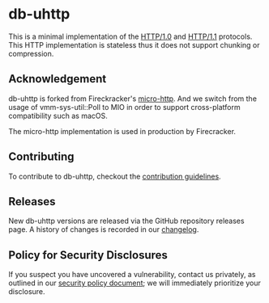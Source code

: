 # db-uhttp

This is a minimal implementation of the
[HTTP/1.0](https://tools.ietf.org/html/rfc1945) and
[HTTP/1.1](https://www.ietf.org/rfc/rfc2616.txt) protocols. This HTTP
implementation is stateless thus it does not support chunking or compression.


## Acknowledgement

db-uhttp is forked from Fireckracker's [micro-http](https://github.com/firecracker-microvm/micro-http). And we switch from the usage of vmm-sys-util::Poll to MIO in order to support cross-platform compatibility such as macOS.

The micro-http implementation is used in production by Firecracker.

## Contributing

To contribute to db-uhttp, checkout the
[contribution guidelines](CONTRIBUTING.md).

## Releases

New db-uhttp versions are released via the GitHub repository releases page. A
history of changes is recorded in our [changelog](CHANGELOG.md).

## Policy for Security Disclosures

If you suspect you have uncovered a vulnerability, contact us privately, as
outlined in our [security policy document](); we will immediately prioritize
your disclosure.